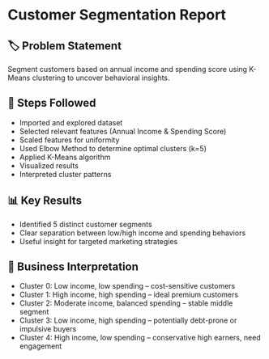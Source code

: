 # Customer Segmentation Report

## 🏷️ Problem Statement
Segment customers based on annual income and spending score using K-Means clustering to uncover behavioral insights.

## 🧭 Steps Followed
- Imported and explored dataset
- Selected relevant features (Annual Income & Spending Score)
- Scaled features for uniformity
- Used Elbow Method to determine optimal clusters (k=5)
- Applied K-Means algorithm
- Visualized results
- Interpreted cluster patterns

## 📊 Key Results
- Identified 5 distinct customer segments
- Clear separation between low/high income and spending behaviors
- Useful insight for targeted marketing strategies

## 💼 Business Interpretation
- Cluster 0: Low income, low spending – cost-sensitive customers
- Cluster 1: High income, high spending – ideal premium customers
- Cluster 2: Moderate income, balanced spending – stable middle segment
- Cluster 3: Low income, high spending – potentially debt-prone or impulsive buyers
- Cluster 4: High income, low spending – conservative high earners, need engagement
